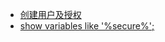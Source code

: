 - [创建用户及授权](https://www.cnblogs.com/sos-blue/p/6852945.html)
- [show variables like '%secure%';](https://blog.csdn.net/h12kjgj/article/details/77187304)

